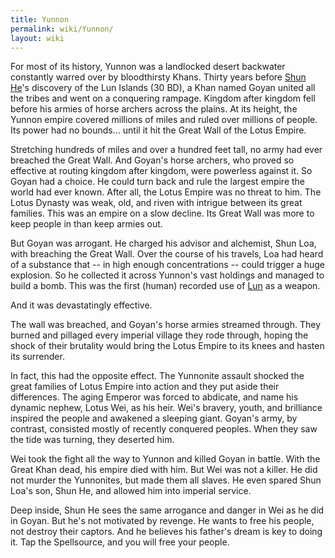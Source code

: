 ```yaml
---
title: Yunnon
permalink: wiki/Yunnon/
layout: wiki
---
```


For most of its history, Yunnon was a landlocked desert backwater constantly warred over by bloodthirsty Khans.
Thirty years before [Shun He](/wiki/Shun_He "wikilink")'s discovery of the Lun Islands (30 BD), a Khan named Goyan united all the tribes and went on a conquering rampage.
Kingdom after kingdom fell before his armies of horse archers across the plains.
At its height, the Yunnon empire covered millions of miles and ruled over millions of people.
Its power had no bounds… until it hit the Great Wall of the Lotus Empire.

Stretching hundreds of miles and over a hundred feet tall, no army had ever breached the Great Wall.
And Goyan's horse archers, who proved so effective at routing kingdom after kingdom, were powerless against it.
So Goyan had a choice. He could turn back and rule the largest empire the world had ever known.
After all, the Lotus Empire was no threat to him.
The Lotus Dynasty was weak, old, and riven with intrigue between its great families.
This was an empire on a slow decline.
Its Great Wall was more to keep people in than keep armies out.

But Goyan was arrogant.
He charged his advisor and alchemist, Shun Loa, with breaching the Great Wall.
Over the course of his travels, Loa had heard of a substance that -- in high enough concentrations -- could trigger a huge explosion.
So he collected it across Yunnon's vast holdings and managed to build a bomb.
This was the first (human) recorded use of [Lun](/wiki/Lun_Substance "wikilink") as a weapon.

And it was devastatingly effective.

The wall was breached, and Goyan's horse armies streamed through.
They burned and pillaged every imperial village they rode through, hoping the shock of their brutality would bring the Lotus Empire to its knees and hasten its surrender.

In fact, this had the opposite effect.
The Yunnonite assault shocked the great families of Lotus Empire into action and they put aside their differences.
The aging Emperor was forced to abdicate, and name his dynamic nephew, Lotus Wei, as his heir.
Wei's bravery, youth, and brilliance inspired the people and awakened a sleeping giant.
Goyan's army, by contrast, consisted mostly of recently conquered peoples.
When they saw the tide was turning, they deserted him.

Wei took the fight all the way to Yunnon and killed Goyan in battle.
With the Great Khan dead, his empire died with him.
But Wei was not a killer.
He did not murder the Yunnonites, but made them all slaves.
He even spared Shun Loa's son, Shun He, and allowed him into imperial service.

Deep inside, Shun He sees the same arrogance and danger in Wei as he did in Goyan.
But he's not motivated by revenge.
He wants to free his people, not destroy their captors.
And he believes his father's dream is key to doing it.
Tap the Spellsource, and you will free your people.